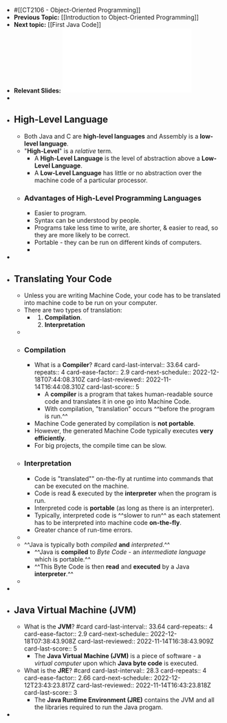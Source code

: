 - #[[CT2106 - Object-Oriented Programming]]
- **Previous Topic:** [[Introduction to Object-Oriented Programming]]
- **Next topic:** [[First Java Code]]
- **Relevant Slides:** ![Lecture01.pdf](../assets/Lecture01_1662850796416_0.pdf)
-
- ## High-Level Language
	- Both Java and C are **high-level languages** and Assembly is a **low-level language**.
	- "**High-Level**" is a *relative* term.
		- A **High-Level Language** is the level of abstraction above a **Low-Level Language**.
		- A **Low-Level Language** has little or no abstraction over the machine code of a particular processor.
	- ### Advantages of High-Level Programming Languages
		- Easier to program.
		- Syntax can be understood by people.
		- Programs take less time to write, are shorter, & easier to read, so they are more likely to be correct.
		- Portable - they can be run on different kinds of computers.
		-
-
- ## Translating Your Code
	- Unless you are writing Machine Code, your code has to be translated into machine code to be run on your computer.
	- There are two types of translation:
		- 1. **Compilation**.
		  2. **Interpretation**
	-
	- ### Compilation
		- What is a **Compiler**? #card
		  card-last-interval:: 33.64
		  card-repeats:: 4
		  card-ease-factor:: 2.9
		  card-next-schedule:: 2022-12-18T07:44:08.310Z
		  card-last-reviewed:: 2022-11-14T16:44:08.310Z
		  card-last-score:: 5
			- A **compiler** is a program that takes human-readable source code and translates it in one go into Machine Code.
			- With compilation, "translation" occurs ^^before the program is run.^^
		- Machine Code generated by compilation is **not portable**.
		- However, the generated Machine Code typically executes **very efficiently**.
		- For big projects, the compile time can be slow.
	- ### Interpretation
		- Code is "translated"" on-the-fly at runtime into commands that can be executed on the machine.
		- Code is read & executed by the **interpreter** when the program is run.
		- Interpreted code is **portable** (as long as there is an interpreter).
		- Typically, interpreted code is ^^slower to run^^ as each statement has to be interpreted into machine code **on-the-fly**.
		- Greater chance of run-time errors.
	-
	- ^^Java is typically both *compiled* **and** *interpreted*.^^
		- ^^Java is **compiled** to *Byte Code* - an *intermediate language* which is portable.^^
		- ^^This Byte Code is then **read** and **executed** by a Java **interpreter**.^^
	-
-
- ## Java Virtual Machine (JVM)
	- What is the **JVM**? #card
	  card-last-interval:: 33.64
	  card-repeats:: 4
	  card-ease-factor:: 2.9
	  card-next-schedule:: 2022-12-18T07:38:43.908Z
	  card-last-reviewed:: 2022-11-14T16:38:43.909Z
	  card-last-score:: 5
		- The **Java Virtual Machine (JVM)** is a piece of software - a *virtual computer* upon which **Java byte code** is executed.
	- What is the **JRE**? #card
	  card-last-interval:: 28.3
	  card-repeats:: 4
	  card-ease-factor:: 2.66
	  card-next-schedule:: 2022-12-12T23:43:23.817Z
	  card-last-reviewed:: 2022-11-14T16:43:23.818Z
	  card-last-score:: 3
		- The **Java Runtime Environment (JRE)** contains the JVM and all the libraries required to run the Java progam.
-